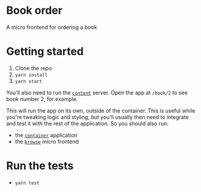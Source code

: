 # Book order
A micro frontend for ordering a book

# Getting started

1. Clone the repo
2. `yarn install`
3. `yarn start`

You'll also need to run the [`content`](https://github.com/JoanaMPOliveira/demoMicrofrontend/tree/master/content) server.
Open the app at `/book/2` to see book number 2, for example.

This will run the app on its own, outside of the container. This is useful while
you're tweaking logic and styling, but you'll usually then need to integrate and
test it with the rest of the application. So you should also run:

- the [`container`](https://github.com/JoanaMPOliveira/demoMicrofrontend/tree/master/container) application
- the [`browse`](https://github.com/JoanaMPOliveira/demoMicrofrontend/tree/master/browse) micro frontend

# Run the tests

- `yarn test`
